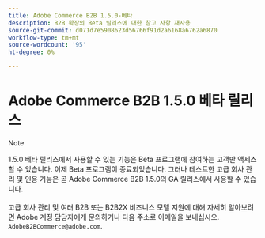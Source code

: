 ```yaml
---
title: Adobe Commerce B2B 1.5.0-베타
description: B2B 확장의 Beta 릴리스에 대한 참고 사항 재사용
source-git-commit: d071d7e5908623d56766f91d2a6168a6762a6870
workflow-type: tm+mt
source-wordcount: '95'
ht-degree: 0%

---
```


# Adobe Commerce B2B 1.5.0 베타 릴리스

>[!NOTE]
>
>1.5.0 베타 릴리스에서 사용할 수 있는 기능은 Beta 프로그램에 참여하는 고객만 액세스할 수 있습니다. 이제 Beta 프로그램이 종료되었습니다. 그러나 테스트한 고급 회사 관리 및 인용 기능은 곧 Adobe Commerce B2B 1.5.0의 GA 릴리스에서 사용할 수 있습니다.<br><br>고급 회사 관리 및 여러 B2B 또는 B2B2X 비즈니스 모델 지원에 대해 자세히 알아보려면 Adobe 계정 담당자에게 문의하거나 다음 주소로 이메일을 보내십시오. `AdobeB2BCommerce@adobe.com`.
